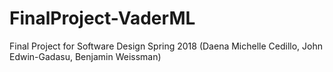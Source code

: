 # FinalProject-VaderML
Final Project for Software Design Spring 2018 (Daena Michelle Cedillo, John Edwin-Gadasu, Benjamin Weissman)
